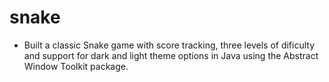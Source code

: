 # snake
- Built a classic Snake game with score tracking, three levels of dificulty and support for dark and light
theme options in Java using the Abstract Window Toolkit package.

